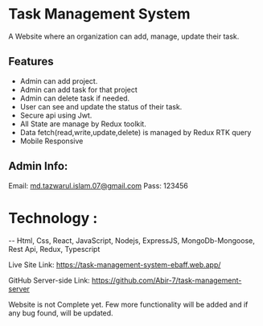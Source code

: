 
# Task Management System

A Website where an organization can add, manage, update their task. 
## Features

* Admin can add project.
* Admin can add task for that project
* Admin can delete task if needed.
* User can see and update the status of their task.
* Secure api using Jwt.
* All State are manage by Redux toolkit.
* Data fetch(read,write,update,delete) is managed by Redux RTK query
* Mobile Responsive


 ## Admin Info:
 Email: md.tazwarul.islam.07@gmail.com
 Pass: 123456


# Technology :
 -- Html, Css, React, JavaScript, Nodejs, ExpressJS, MongoDb-Mongoose, Rest Api, Redux, Typescript


Live Site Link: https://task-management-system-ebaff.web.app/

GitHub Server-side Link: https://github.com/Abir-7/task-management-server

Website is not Complete yet. Few more functionality will be added and if any bug found, will be updated.
